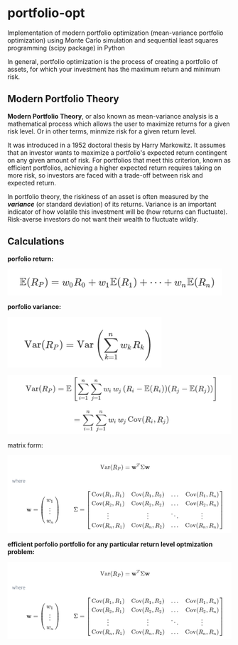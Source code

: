 # portfolio-opt
Implementation of modern portfolio optimization (mean-variance portfolio optimization) using Monte Carlo simulation and sequential least squares programming (scipy package) in Python


In general, portfolio optimization is the process of creating a portfolio of assets, for which your investment has the maximum return and minimum risk.
## Modern Portfolio Theory
**Modern Portfolio Theory**, or also known as mean-variance analysis is a mathematical process which allows the user to maximize returns for a given risk level. Or in other terms, minmize risk for a given return level.

It was introduced in a 1952 doctoral thesis by Harry Markowitz. It assumes that an investor wants to maximize a portfolio's expected return contingent on any given amount of risk. For portfolios that meet this criterion, known as efficient portfolios, achieving a higher expected return requires taking on more risk, so investors are faced with a trade-off between risk and expected return.

In portfolio theory, the riskiness of an asset is often measured by the ***variance*** (or standard deviation) of its returns. Variance is an important indicator of how volatile this investment will be (how returns can fluctuate). Risk-averse investors do not want their wealth to fluctuate wildly.

## Calculations
**porfolio return:**

![plot](https://github.com/ebrahimpichka/portfolio-opt/blob/main//img1-ret.png)

**porfolio variance:**

![plot](https://github.com/ebrahimpichka/portfolio-opt/blob/main//img2-var.png)

![plot](https://github.com/ebrahimpichka/portfolio-opt/blob/main//img3-var.png)

matrix form:

![plot](https://github.com/ebrahimpichka/portfolio-opt/blob/main//img4-mat.png)

**efficient porfolio portfolio for any particular return level optmization problem:**

![plot](https://github.com/ebrahimpichka/portfolio-opt/blob/main//img4-mat.png)
